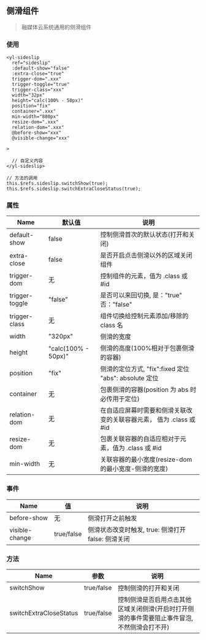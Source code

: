 

## 侧滑组件

> 融媒体云系统通用的侧滑组件

### 使用

``` 
<yl-sideslip
  ref="sideslip"
  :default-show="false"
  :extra-close="true"
  trigger-dom=".xxx"
  trigger-toggle="true"
  trigger-class="xxx"
  width="32px"
  height="calc(100% - 50px)"
  position="fix"
  container=".xxx"
  min-width="880px"
  resize-dom=".xxx"
  relation-dom=".xxx"
  @before-show="xxx"
  @visible-change="xxx"

>

  // 自定义内容
</yl-sideslip>

// 方法的调用
this.$refs.sideslip.switchShow(true);
this.$refs.sideslip.switchExtraCloseStatus(true);
```

### 属性

| Name           | 默认值              | 说明                                                                |
| -------------- | ------------------- | ------------------------------------------------------------------- |
| default-show   | false               | 控制侧滑首次的默认状态(打开和关闭)                           |
| extra-close    | false               | 是否开启点击侧滑以外的区域关闭组件                          |
| trigger-dom    | 无                  | 控制组件的元素，值为 .class 或 #id                                  |
| trigger-toggle | "false"             | 是否可以来回切换, 是："true" 否："false"                            |
| trigger-class  | 无                  | 组件切换给控制元素添加/移除的 class 名                              |
| width          | "320px"             | 侧滑的宽度                                                          |
| height         | "calc(100% - 50px)" | 侧滑的高度(100%相对于包裹侧滑的容器)                                |
| position       | "fix"               | 侧滑的定位方式, "fix":fixed 定位 "abs": absolute 定位               |
| container      | 无                  | 包裹侧滑的容器(position 为 abs 时必传用于定位)                      |
| relation-dom   | 无                  | 在自适应屏幕时需要和侧滑关联改变的关联容器元素， 值为 .class 或 #id |
| resize-dom     | 无                  | 包裹关联容器的自适应相对于元素，值为 .class 或 #id                  |
| min-width      | 无                  | 关联容器的最小宽度(resize-dom 的最小宽度-侧滑的宽度)                |

### 事件

| Name           | 值         | 说明                                             |
| -------------- | ---------- | ------------------------------------------------ |
| before-show    | 无         | 侧滑打开之前触发                                 |
| visible-change | true/false | 侧滑状态改变时触发, true: 侧滑打开 false: 侧滑关闭 |

### 方法

| Name                   | 参数       | 说明                                                                                        |
| ---------------------- | ---------- | ------------------------------------------------------------------------------------------- |
| switchShow             | true/false | 控制侧滑的打开和关闭                                                                        |
| switchExtraCloseStatus | true/false | 控制侧滑是否启用点击其他区域关闭侧滑(开启时打开侧滑的事件需要阻止事件冒泡, 不然侧滑会打不开) |

